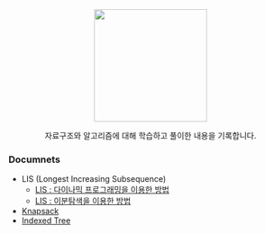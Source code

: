 <div align="center">
<img src="https://images.squarespace-cdn.com/content/v1/524904a7e4b05a24380f0661/1576851679122-30CFSPJM106ZESYAU2H4/ke17ZwdGBToddI8pDm48kJ--iCtORadU9RAHYhNh4KZZw-zPPgdn4jUwVcJE1ZvWQUxwkmyExglNqGp0IvTJZamWLI2zvYWH8K3-s_4yszcp2ryTI0HqTOaaUohrI8PI3VHQmUjU6jJ32NxwL0gQlbe_axPuCEbXXxVGCR2uZvk/Algorithm+logo+white-09.png" height="200px">
<p> 자료구조와 알고리즘에 대해 학습하고 풀이한 내용을 기록합니다.</p>
</div>


### Documnets
* LIS (Longest Increasing Subsequence)
  * [LIS : 다이나믹 프로그래밍을 이용한 방법](https://github.com/ssibongee/PS/blob/main/doc/LIS_DP.md)
  * [LIS : 이분탐색을 이용한 방법](https://github.com/ssibongee/PS/blob/main/doc/LIS_BS.md)
* [Knapsack](https://github.com/ssibongee/PS/blob/main/doc/Knapsack.md)
* [Indexed Tree](https://github.com/ssibongee/PS/blob/main/doc/Indexed%20Tree.md)

<!--

### 문제 풀이 사이트

* [백준 온라인 저지](https://www.acmicpc.net/)
* [프로그래머스](https://programmers.co.kr/)
* [Leetcode](https://leetcode.com/)


### Documents
* [Binary Search]()
* [LIS (Longest Increasing Subsequence]()
* [Detect Cycle In Graph]()
* [Indexed Tree]()
* [Segement Tree]()
* [Trie]()
* [Dijkstra]()
* [Kruskal & Prim]()
* [Disjoint Set]()
* [DFS, BFS]()
* [Topological Sort]()
* [Merge Sort]()
* [Slieve of Eratosthenes]()
* [Euclidean Algorithm]()
* [Fast Square Algorithm]()

### Data Structure with Java Collections
* [Array vs List]()
* [ArrayList vs Vector]()
* [Queue, Stack, Deque]()
* [Blocking Queue]()
* [Binary Tree]()
* [BST (Balanced Binary Tree)]()
* [AVL Tree]()
* [Red Black Tree]()
* [Heap & Priority Queue]()
* [Blocking Priority Queue]()
* [Hash]()
* [HashMap vs HashTable]()
* [ConcurrentHashMap]()
* [Graph]()
* [Bubble, Insert, Selection Sort]()
* [Redix, Counting Sort]()
* [Merge Sort]()
* [Quick Sort]()
* [Tim Sort]()
* [Double Pivot Quick Sort]()
* [Binary Search]()
-->
